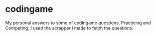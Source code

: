 # codingame
My personal answers to some of codingame questions, Practicing and Competing.
I used the scrapper i made to fetch the questions.
